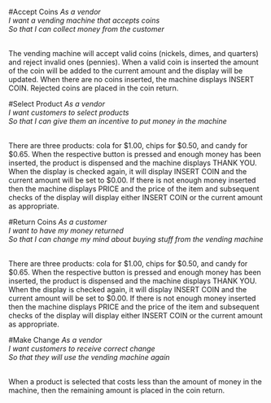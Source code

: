 #Accept Coins
<i>
As a vendor<br>
I want a vending machine that accepts coins<br>
So that I can collect money from the customer<br>
</i>
<br>

The vending machine will accept valid coins (nickels, dimes, and quarters) and reject invalid ones (pennies). When a valid coin is inserted the amount of the coin will be added to the current amount and the display will be updated. When there are no coins inserted, the machine displays INSERT COIN. Rejected coins are placed in the coin return.

#Select Product
<i>
As a vendor<br>
I want customers to select products<br>
So that I can give them an incentive to put money in the machine<br>
</i>
<br>

There are three products: cola for $1.00, chips for $0.50, and candy for $0.65. When the respective button is pressed and enough money has been inserted, the product is dispensed and the machine displays THANK YOU. When the display is checked again, it will display INSERT COIN and the current amount will be set to $0.00. If there is not enough money inserted then the machine displays PRICE and the price of the item and subsequent checks of the display will display either INSERT COIN or the current amount as appropriate.


#Return Coins
<i>
As a customer<br>
I want to have my money returned<br>
So that I can change my mind about buying stuff from the vending machine<br>
</i>
<br>

There are three products: cola for $1.00, chips for $0.50, and candy for $0.65. When the respective button is pressed and enough money has been inserted, the product is dispensed and the machine displays THANK YOU. When the display is checked again, it will display INSERT COIN and the current amount will be set to $0.00. If there is not enough money inserted then the machine displays PRICE and the price of the item and subsequent checks of the display will display either INSERT COIN or the current amount as appropriate.


#Make Change
<i>
As a vendor<br>
I want customers to receive correct change<br>
So that they will use the vending machine again<br>
</i>
<br>

When a product is selected that costs less than the amount of money in the machine, then the remaining amount is placed in the coin return.

